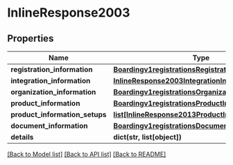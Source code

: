 # InlineResponse2003

## Properties
Name | Type | Description | Notes
------------ | ------------- | ------------- | -------------
**registration_information** | [**Boardingv1registrationsRegistrationInformation**](Boardingv1registrationsRegistrationInformation.md) |  | [optional] 
**integration_information** | [**InlineResponse2003IntegrationInformation**](InlineResponse2003IntegrationInformation.md) |  | [optional] 
**organization_information** | [**Boardingv1registrationsOrganizationInformation**](Boardingv1registrationsOrganizationInformation.md) |  | [optional] 
**product_information** | [**Boardingv1registrationsProductInformation**](Boardingv1registrationsProductInformation.md) |  | [optional] 
**product_information_setups** | [**list[InlineResponse2013ProductInformationSetups]**](InlineResponse2013ProductInformationSetups.md) |  | [optional] 
**document_information** | [**Boardingv1registrationsDocumentInformation**](Boardingv1registrationsDocumentInformation.md) |  | [optional] 
**details** | **dict(str, list[object])** |  | [optional] 

[[Back to Model list]](../README.md#documentation-for-models) [[Back to API list]](../README.md#documentation-for-api-endpoints) [[Back to README]](../README.md)


